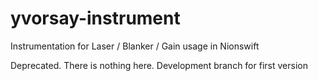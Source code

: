 # yvorsay-instrument
Instrumentation for Laser / Blanker / Gain usage in Nionswift


Deprecated. There is nothing here. Development branch for first version
